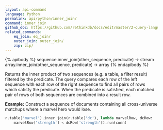 ```yaml
---
layout: api-command 
language: Python
permalink: api/python/inner_join/
command: inner_join 
github_doc: https://github.com/rethinkdb/docs/edit/master/2-query-language/api/python/joins/inner_join.md
related_commands:
    eq_join: eq_join/
    outer_join: outer_join/
    zip: zip/
---
```


{% apibody %}
sequence.inner_join(other_sequence, predicate) &rarr; stream
array.inner_join(other_sequence, predicate) &rarr; array
{% endapibody %}

Returns the inner product of two sequences (e.g. a table, a filter result) filtered by
the predicate. The query compares each row of the left sequence with each row of the
right sequence to find all pairs of rows which satisfy the predicate. When the predicate
is satisfied, each matched pair of rows of both sequences are combined into a result row.

__Example:__ Construct a sequence of documents containing all cross-universe matchups where a marvel hero would lose.

```py
r.table('marvel').inner_join(r.table('dc'), lambda marvelRow, dcRow:
    marvelRow['strength'] < dcRow['strength']).run(conn)
```
